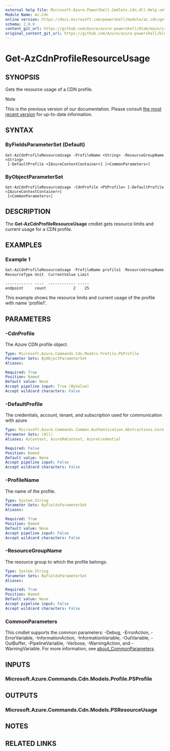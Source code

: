 ```yaml
---
external help file: Microsoft.Azure.PowerShell.Cmdlets.Cdn.dll-Help.xml
Module Name: Az.Cdn
online version: https://docs.microsoft.com/powershell/module/az.cdn/get-azcdnprofileresourceusage
schema: 2.0.0
content_git_url: https://github.com/Azure/azure-powershell/blob/main/src/Cdn/Cdn/help/Get-AzCdnProfileResourceUsage.md
original_content_git_url: https://github.com/Azure/azure-powershell/blob/main/src/Cdn/Cdn/help/Get-AzCdnProfileResourceUsage.md
---
```


# Get-AzCdnProfileResourceUsage

## SYNOPSIS
Gets the resource usage of a CDN profile.

> [!NOTE]
>This is the previous version of our documentation. Please consult [the most recent version](/powershell/module/az.cdn/get-azcdnprofileresourceusage) for up-to-date information.

## SYNTAX

### ByFieldsParameterSet (Default)
```
Get-AzCdnProfileResourceUsage -ProfileName <String> -ResourceGroupName <String>
 [-DefaultProfile <IAzureContextContainer>] [<CommonParameters>]
```

### ByObjectParameterSet
```
Get-AzCdnProfileResourceUsage -CdnProfile <PSProfile> [-DefaultProfile <IAzureContextContainer>]
 [<CommonParameters>]
```

## DESCRIPTION
The **Get-AzCdnProfileResourceUsage** cmdlet gets resource limits and current usage for a CDN profile.

## EXAMPLES

### Example 1
```powershell
Get-AzCdnProfileResourceUsage -ProfileName profile1 -ResourceGroupName rg
ResourceType Unit  CurrentValue Limit
```

```output
------------ ----  ------------ -----
endpoint     count            2    25
```

This example shows the resource limits and current usage of the profile with name 'profile1'.

## PARAMETERS

### -CdnProfile
The Azure CDN profile object.

```yaml
Type: Microsoft.Azure.Commands.Cdn.Models.Profile.PSProfile
Parameter Sets: ByObjectParameterSet
Aliases:

Required: True
Position: Named
Default value: None
Accept pipeline input: True (ByValue)
Accept wildcard characters: False
```

### -DefaultProfile
The credentials, account, tenant, and subscription used for communication with azure

```yaml
Type: Microsoft.Azure.Commands.Common.Authentication.Abstractions.Core.IAzureContextContainer
Parameter Sets: (All)
Aliases: AzContext, AzureRmContext, AzureCredential

Required: False
Position: Named
Default value: None
Accept pipeline input: False
Accept wildcard characters: False
```

### -ProfileName
The name of the profile.

```yaml
Type: System.String
Parameter Sets: ByFieldsParameterSet
Aliases:

Required: True
Position: Named
Default value: None
Accept pipeline input: False
Accept wildcard characters: False
```

### -ResourceGroupName
The resource group to which the profile belongs.

```yaml
Type: System.String
Parameter Sets: ByFieldsParameterSet
Aliases:

Required: True
Position: Named
Default value: None
Accept pipeline input: False
Accept wildcard characters: False
```

### CommonParameters
This cmdlet supports the common parameters: -Debug, -ErrorAction, -ErrorVariable, -InformationAction, -InformationVariable, -OutVariable, -OutBuffer, -PipelineVariable, -Verbose, -WarningAction, and -WarningVariable. For more information, see [about_CommonParameters](http://go.microsoft.com/fwlink/?LinkID=113216).

## INPUTS

### Microsoft.Azure.Commands.Cdn.Models.Profile.PSProfile

## OUTPUTS

### Microsoft.Azure.Commands.Cdn.Models.PSResourceUsage

## NOTES

## RELATED LINKS
